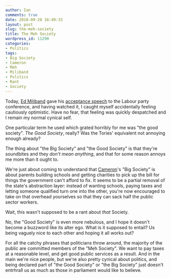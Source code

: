 ```yaml
---
author: Ian
comments: true
date: 2010-09-28 16:49:33
layout: post
slug: the-meh-society
title: The Meh Society
wordpress_id: 11290
categories:
- Politics
tags:
- Big Society
- Cameron
- Meh
- Miliband
- Politics
- Rant
- Society
---
```


Today, [Ed Miliband](http://www.westminsterhubble.com/Edward_Miliband) gave his [acceptance speech](http://www.youtube.com/watch?v=V03CkmyEKsk&feature=player_embedded#!) to the Labour party conference, and having watched it, I caught myself accidentally feeling cautiously optimistic. Have no fear, that feeling was quickly despatched and I remain my normal cynical self.

One particular term he used which grated horribly for me was "the good society". _The Good Society_, really? Was the Tories' equivalent not annoying enough already?

The thing about "the Big Society" and "the Good Society" is that they're soundbites and they _don't mean anything_, and that for some reason annoys me more than it ought to.

We're just about coming to understand that [Cameron](http://www.westminsterhubble.com/David_Cameron)'s "Big Society" is about parents building schools and getting charities to pick up the bill for things the government can't afford to fix. It seems to be a partial removal of the state's abstraction layer: instead of wanting schools, paying taxes and letting someone qualified turn one into the other, you're now encouraged to take on that overhead yourselves so that they can sack half the public sector workers.

Wait, this wasn't supposed to be a rant about _that_ Society.

No, the "Good Society" is even more nebulous, and I hope it doesn't become a buzzword like its alter ego. What is it supposed to entail? Us being vaguely nice to each other and hoping it all works out?

For all the catchy phrases that politicians throw around, the majority of the public are committed members of the "Meh Society". We want to pay taxes at a reasonable level, and get good public services as a result. And in the main we're nice people, but we're also pretty cynical about politics, and being declared part of "the Good Society" or "the Big Society" just doesn't entrhrall us as much as those in parliament would like to believe.  



